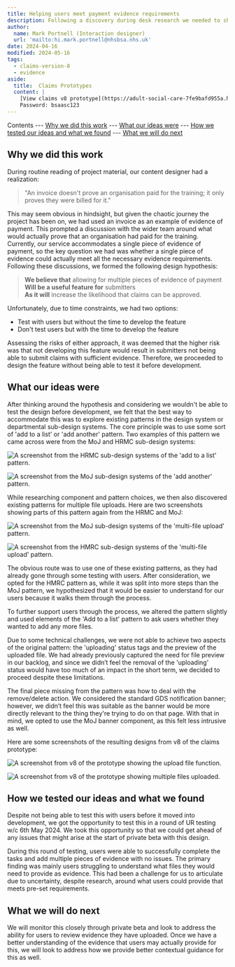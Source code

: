 ```yaml
---
title: Helping users meet payment evidence requirements
description: Following a discovery during desk research we needed to shift to accommodate multiple pieces of payment evidence. 
author:
  name: Mark Portnell (Interaction designer)
  url: 'mailto:hi.mark.portnell@nhsbsa.nhs.uk'
date: 2024-04-16
modified: 2024-05-16
tags:
  - claims-version-8
  - evidence
aside:
  title:  Claims Prototypes
  content: |
    [View claims v8 prototype](https://adult-social-care-7fe9bafd955a.herokuapp.com/claims/prototypes/design/v8/) 
    Password: bsaasc123
---
```


Contents
--- [Why we did this work](#why-we-did-this-work)
--- [What our ideas were](#what-our-ideas-were)
--- [How we tested our ideas and what we found](#how-we-tested-our-ideas-and-what-we-found)
--- [What we will do next](#what-we-will-do-next)

## Why we did this work

During routine reading of project material, our content designer had a realization:

> "An invoice doesn't prove an organisation paid for the training; it only proves they were billed for it."

This may seem obvious in hindsight, but given the chaotic journey the project has been on, we had used an invoice as an example of evidence of payment. This prompted a discussion with the wider team around what would actually prove that an organisation had paid for the training. Currently, our service accommodates a single piece of evidence of payment, so the key question we had was whether a single piece of evidence could actually meet all the necessary evidence requirements. Following these discussions, we formed the following design hypothesis:

> **We believe that** allowing for multiple pieces of evidence of payment  
> **Will be a useful feature for** submitters  
> **As it will** increase the likelihood that claims can be approved.

Unfortunately, due to time constraints, we had two options:  
- Test with users but without the time to develop the feature  
- Don't test users but with the time to develop the feature

Assessing the risks of either approach, it was deemed that the higher risk was that not developing this feature would result in submitters not being able to submit claims with sufficient evidence. Therefore, we proceeded to design the feature without being able to test it before development.

## What our ideas were

After thinking around the hypothesis and considering we wouldn't be able to test the design before development, we felt that the best way to accommodate this was to explore existing patterns in the design system or departmental sub-design systems. The core principle was to use some sort of 'add to a list' or 'add another' pattern. Two examples of this pattern we came across were from the MoJ and HRMC sub-design systems:

![A screenshot from the HRMC sub-design systems of the 'add to a list' pattern.](hrmc-add-another.png "HRMC 'Add to a list' pattern")

![A screenshot from the MoJ sub-design systems of the 'add another' pattern.](moj-add-another.png "MoJ 'Add another' pattern")

While researching component and pattern choices, we then also discovered existing patterns for multiple file uploads. Here are two screenshots showing parts of this pattern again from the HRMC and MoJ:

![A screenshot from the MoJ sub-design systems of the 'multi-file upload' pattern.](moj-multi-file.png "MoJ 'Multi file upload' pattern")

![A screenshot from the HMRC sub-design systems of the 'multi-file upload' pattern.](hmrc-multi-file.png "HMRC 'Multi file upload' pattern")

The obvious route was to use one of these existing patterns, as they had already gone through some testing with users. After consideration, we opted for the HMRC pattern as, while it was split into more steps than the MoJ pattern, we hypothesized that it would be easier to understand for our users because it walks them through the process.

To further support users through the process, we altered the pattern slightly and used elements of the 'Add to a list' pattern to ask users whether they wanted to add any more files.

Due to some technical challenges, we were not able to achieve two aspects of the original pattern: the 'uploading' status tags and the preview of the uploaded file. We had already previously captured the need for file preview in our backlog, and since we didn’t feel the removal of the 'uploading' status would have too much of an impact in the short term, we decided to proceed despite these limitations.

The final piece missing from the pattern was how to deal with the remove/delete action. We considered the standard GDS notification banner; however, we didn’t feel this was suitable as the banner would be more directly relevant to the thing they're trying to do on that page. With that in mind, we opted to use the MoJ banner component, as this felt less intrusive as well.

Here are some screenshots of the resulting designs from v8 of the claims prototype:

![A screenshot from v8 of the prototype showing the upload file function.](add-evidence.png "Upload file")

![A screenshot from v8 of the prototype showing multiple files uploaded.](add-evidence-multi.png "Multiple evidence of payment files")

## How we tested our ideas and what we found

Despite not being able to test this with users before it moved into development, we got the opportunity to test this in a round of UR testing w/c 6th May 2024. We took this opportunity so that we could get ahead of any issues that might arise at the start of private beta with this design.

During this round of testing, users were able to successfully complete the tasks and add multiple pieces of evidence with no issues. The primary finding was mainly users struggling to understand what files they would need to provide as evidence. This had been a challenge for us to articulate due to uncertainty, despite research, around what users could provide that meets pre-set requirements.

## What we will do next

We will monitor this closely through private beta and look to address the ability for users to review evidence they have uploaded. Once we have a better understanding of the evidence that users may actually provide for this, we will look to address how we provide better contextual guidance for this as well.